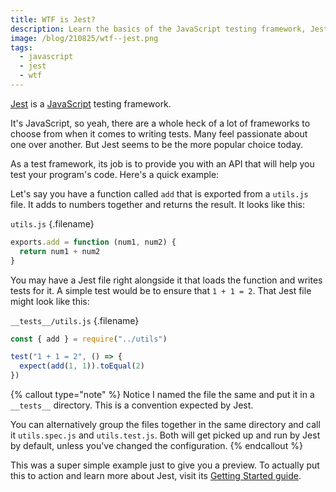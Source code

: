 ```yaml
---
title: WTF is Jest?
description: Learn the basics of the JavaScript testing framework, Jest.
image: /blog/210825/wtf--jest.png
tags:
  - javascript
  - jest
  - wtf
---
```


[Jest](https://jestjs.io/) is a [JavaScript](/blog/wtf-is-javascript/) testing framework.

It's JavaScript, so yeah, there are a whole heck of a lot of frameworks to choose from when it comes to writing tests. Many feel passionate about one over another. But Jest seems to be the more popular choice today.

As a test framework, its job is to provide you with an API that will help you test your program's code. Here's a quick example:

Let's say you have a function called `add` that is exported from a `utils.js` file. It adds to numbers together and returns the result. It looks like this:

`utils.js` {.filename}

```js
exports.add = function (num1, num2) {
  return num1 + num2
}
```

You may have a Jest file right alongside it that loads the function and writes tests for it. A simple test would be to ensure that `1 + 1 = 2`. That Jest file might look like this:

`__tests__/utils.js` {.filename}

```js
const { add } = require("../utils")

test("1 + 1 = 2", () => {
  expect(add(1, 1)).toEqual(2)
})
```

{% callout type="note" %}
Notice I named the file the same and put it in a `__tests__` directory. This is a convention expected by Jest.

You can alternatively group the files together in the same directory and call it `utils.spec.js` and `utils.test.js`. Both will get picked up and run by Jest by default, unless you've changed the configuration.
{% endcallout %}

This was a super simple example just to give you a preview. To actually put this to action and learn more about Jest, visit its [Getting Started guide](https://jestjs.io/docs/getting-started).
